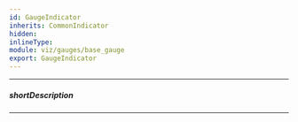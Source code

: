```yaml
---
id: GaugeIndicator
inherits: CommonIndicator
hidden: 
inlineType: 
module: viz/gauges/base_gauge
export: GaugeIndicator
---
```

---
##### shortDescription

---
